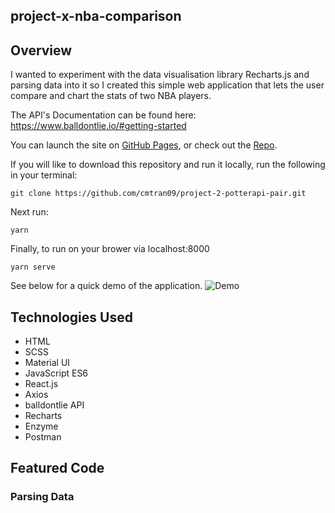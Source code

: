 ## project-x-nba-comparison

## Overview
I wanted to experiment with the data visualisation library Recharts.js and parsing data into it so I created this simple web application that lets the user compare and chart the stats of two NBA players.

The API's Documentation can be found here: https://www.balldontlie.io/#getting-started

You can launch the site on [GitHub Pages](https://cmtran09.github.io/project-x-nba-comparison/), or check out the [Repo](https://github.com/cmtran09/project-x-nba-comparison).

If you will like to download this repository and run it locally, run the following in your terminal:

```
git clone https://github.com/cmtran09/project-2-potterapi-pair.git
```

Next run:
```
yarn
```
Finally, to run on your brower via localhost:8000
```
yarn serve
```

See below for a quick demo of the application.
![Demo](https://imgur.com/lHz5c3F.gif)

## Technologies Used
* HTML
* SCSS
* Material UI
* JavaScript ES6
* React.js
* Axios
* balldontlie API 
* Recharts
* Enzyme
* Postman

## Featured Code
### Parsing Data 





